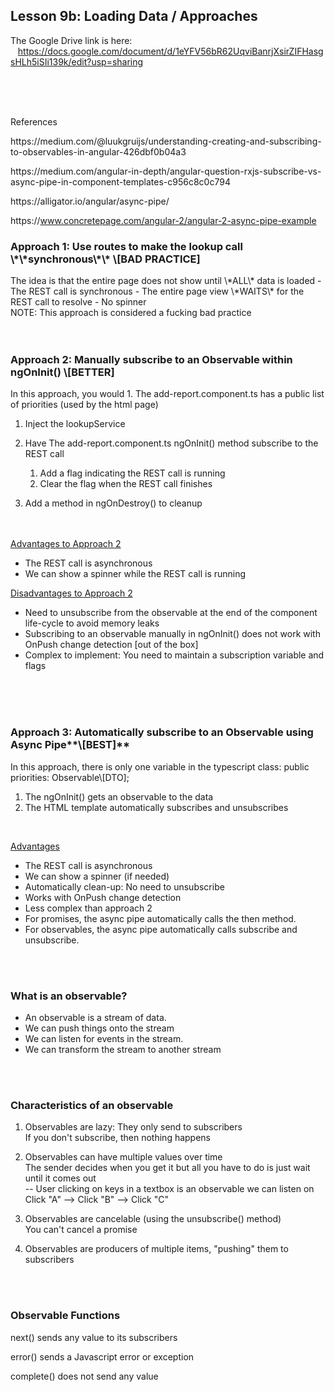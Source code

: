 Lesson 9b:  Loading Data / Approaches
-------------------------------------
The Google Drive link is here:<br>
&nbsp;&nbsp;&nbsp;https://docs.google.com/document/d/1eYFV56bR62UqviBanrjXsirZIFHasgsHLh5iSIi139k/edit?usp=sharing


<br>
<br>
<br>

  


References

https&#x3A;//medium.com/@luukgruijs/understanding-creating-and-subscribing-to-observables-in-angular-426dbf0b04a3

https&#x3A;//medium.com/angular-in-depth/angular-question-rxjs-subscribe-vs-async-pipe-in-component-templates-c956c8c0c794

https&#x3A;//alligator.io/angular/async-pipe/

https&#x3A;//www.concretepage.com/angular-2/angular-2-async-pipe-example

  
  


<h3>Approach 1: Use routes to make the lookup call \*\*synchronous\*\* \[BAD PRACTICE]</h3>
The idea is that the entire page does not show until \*ALL\* data is loaded
- The REST call is synchronous
- The entire page view \*WAITS\* for the REST call to resolve
- No spinner
<br>
NOTE: This approach is considered a fucking bad practice

  
<br>
<br>
<br>
<h3>Approach 2: Manually subscribe to an Observable within ngOnInit() \[BETTER]</h3>
In this approach, you would
1. The add-report.component.ts has a public list of priorities (used by the html page)

1. Inject the lookupService

1. Have The add-report.component.ts ngOnInit() method subscribe to the REST call

   1. Add a flag indicating the REST call is running
   1. Clear the flag when the REST call finishes

1. Add a method in ngOnDestroy() to cleanup

<br>
<br>
<u>Advantages to Approach 2</u>

- The REST call is asynchronous
- We can show a spinner while the REST call is running

<u>Disadvantages to Approach 2</u>

- Need to unsubscribe from the observable at the end of the component life-cycle to avoid memory leaks
- Subscribing to an observable manually in ngOnInit() does not work with OnPush change detection \[out of the box]
- Complex to implement: You need to maintain a subscription variable and flags

  
<br>
<br>
<br>

<h3>Approach 3: Automatically subscribe to an Observable using Async Pipe**\[BEST]**</h3>
In this approach, there is only one variable in the typescript class:  
  public priorities: Observable\[DTO];

1. The ngOnInit() gets an observable to the data
1. The HTML template automatically subscribes and unsubscribes

<br>

<u>Advantages</u> 
- The REST call is asynchronous
- We can show a spinner (if needed)
- Automatically clean-up: No need to unsubscribe
- Works with OnPush change detection
- Less complex than approach 2
- For promises, the async pipe automatically calls the then method.
- For observables, the async pipe automatically calls subscribe and unsubscribe.

  

<br>
<br>
<h3>What is an observable?</h3>

- An observable is a stream of data.
- We can push things onto the stream 
- We can listen for events in the stream.
- We can transform the stream to another stream



<br>
<br>  
<h3>Characteristics of an observable</h3>

1. Observables are lazy: They only send to subscribers  
   If you don't subscribe, then nothing happens  
     
2. Observables can have multiple values over time  
   The sender decides when you get it but all you have to do is just wait until it comes out  
   -- User clicking on keys in a textbox is an observable we can listen on  
     Click "A" --> Click "B" --> Click "C"  

3. Observables are cancelable (using the unsubscribe() method)  
   You can't cancel a promise  

4. Observables are producers of multiple items, "pushing" them to subscribers
  

<br>
<br>
<h3>Observable Functions</h3>

next() sends any value to its subscribers

error() sends a Javascript error or exception

complete() does not send any value

  
  
  
  
  
